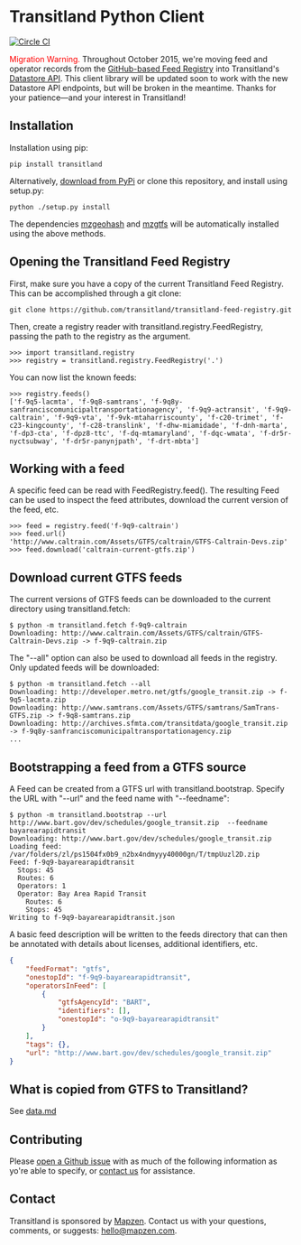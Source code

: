 # Transitland Python Client

[![Circle CI](https://circleci.com/gh/transitland/transitland-python-client.png?style=badge)](https://circleci.com/gh/transitland/transitland-python-client)

<span style="color:red;">Migration Warning.</span> Throughout October 2015, we're moving feed and operator records from the [GitHub-based Feed Registry](https://github.com/transitland/transitland-feed-registry) into Transitland's [Datastore API](https://github.com/transitland/transitland-datastore/blob/master/README.md#api-endpoints). This client library will be updated soon to work with the new Datastore API endpoints, but will be broken in the meantime. Thanks for your patience&mdash;and your interest in Transitland!

## Installation

Installation using pip:

```
pip install transitland
```

Alternatively, [download from PyPi](https://pypi.python.org/pypi/transitland) or clone this repository, and install using setup.py:

```
python ./setup.py install
```

The dependencies [mzgeohash](https://github.com/transitland/mapzen-geohash) and [mzgtfs](https://github.com/transitland/mapzen-gtfs) will be automatically installed using the above methods.


## Opening the Transitland Feed Registry

First, make sure you have a copy of the current Transitland Feed Registry. This can be accomplished through a git clone:

```
git clone https://github.com/transitland/transitland-feed-registry.git
```

Then, create a registry reader with transitland.registry.FeedRegistry, passing the path to the registry as the argument.

```
>>> import transitland.registry
>>> registry = transitland.registry.FeedRegistry('.')
```

You can now list the known feeds:

```
>>> registry.feeds()
['f-9q5-lacmta', 'f-9q8-samtrans', 'f-9q8y-sanfranciscomunicipaltransportationagency', 'f-9q9-actransit', 'f-9q9-caltrain', 'f-9q9-vta', 'f-9vk-mtaharriscounty', 'f-c20-trimet', 'f-c23-kingcounty', 'f-c28-translink', 'f-dhw-miamidade', 'f-dnh-marta', 'f-dp3-cta', 'f-dpz8-ttc', 'f-dq-mtamaryland', 'f-dqc-wmata', 'f-dr5r-nyctsubway', 'f-dr5r-panynjpath', 'f-drt-mbta']
```

## Working with a feed

A specific feed can be read with FeedRegistry.feed(). The resulting Feed can be used to inspect the feed attributes, download the current version of the feed, etc.

```
>>> feed = registry.feed('f-9q9-caltrain')
>>> feed.url()
'http://www.caltrain.com/Assets/GTFS/caltrain/GTFS-Caltrain-Devs.zip'
>>> feed.download('caltrain-current-gtfs.zip')
```

## Download current GTFS feeds

The current versions of GTFS feeds can be downloaded to the current directory using transitland.fetch:

```
$ python -m transitland.fetch f-9q9-caltrain
Downloading: http://www.caltrain.com/Assets/GTFS/caltrain/GTFS-Caltrain-Devs.zip -> f-9q9-caltrain.zip
```

The "--all" option can also be used to download all feeds in the registry. Only updated feeds will be downloaded:

```
$ python -m transitland.fetch --all
Downloading: http://developer.metro.net/gtfs/google_transit.zip -> f-9q5-lacmta.zip
Downloading: http://www.samtrans.com/Assets/GTFS/samtrans/SamTrans-GTFS.zip -> f-9q8-samtrans.zip
Downloading: http://archives.sfmta.com/transitdata/google_transit.zip -> f-9q8y-sanfranciscomunicipaltransportationagency.zip
...
```

## Bootstrapping a feed from a GTFS source

A Feed can be created from a GTFS url with transitland.bootstrap. Specify the URL with "--url" and the feed name with "--feedname":

```
$ python -m transitland.bootstrap --url http://www.bart.gov/dev/schedules/google_transit.zip  --feedname bayarearapidtransit
Downloading: http://www.bart.gov/dev/schedules/google_transit.zip
Loading feed: /var/folders/zl/ps1504fx0b9_n2bx4ndmyyy40000gn/T/tmpUuzl2D.zip
Feed: f-9q9-bayarearapidtransit
  Stops: 45
  Routes: 6
  Operators: 1
  Operator: Bay Area Rapid Transit
    Routes: 6
    Stops: 45
Writing to f-9q9-bayarearapidtransit.json
```

A basic feed description will be written to the feeds directory that can then be annotated with details about licenses, additional identifiers, etc.

```json
{
    "feedFormat": "gtfs",
    "onestopId": "f-9q9-bayarearapidtransit",
    "operatorsInFeed": [
        {
            "gtfsAgencyId": "BART",
            "identifiers": [],
            "onestopId": "o-9q9-bayarearapidtransit"
        }
    ],
    "tags": {},
    "url": "http://www.bart.gov/dev/schedules/google_transit.zip"
}
```

## What is copied from GTFS to Transitland?

See [data.md](data.md)

## Contributing

Please [open a Github issue](https://github.com/transitland/transitland-python-client/issues/new) with as much of the following information as yo're able to specify, or [contact us](#contact) for assistance.

## Contact

Transitland is sponsored by [Mapzen](http://mapzen.com). Contact us with your questions, comments, or suggests: [hello@mapzen.com](mailto:hello@mapzen.com).
